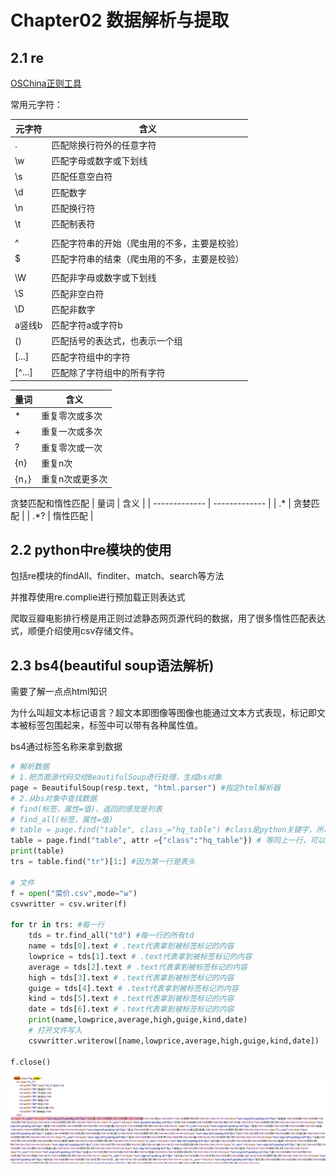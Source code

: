 # Chapter02 数据解析与提取

## 2.1 re

[OSChina正则工具](https://tool.oschina.net/regex)

常用元字符：

| 元字符  | 含义 |
| ------------- | ------------- |
| .            | 匹配除换行符外的任意字符  |
| \w            | 匹配字母或数字或下划线  |
| \s            | 匹配任意空白符  |
| \d            | 匹配数字  |
| \n            | 匹配换行符  |
| \t            | 匹配制表符  |
|               |   |
| ^             | 匹配字符串的开始（爬虫用的不多，主要是校验）  |
| $             | 匹配字符串的结束（爬虫用的不多，主要是校验）  |
|               |   |
| \W            | 匹配非字母或数字或下划线  |
| \S            | 匹配非空白符  |
| \D            | 匹配非数字  |
| a竖线b         | 匹配字符a或字符b  |
| ()            | 匹配括号的表达式，也表示一个组  |
| [...]            | 匹配字符组中的字符  |
| [^...]            | 匹配除了字符组中的所有字符  |


| 量词  | 含义 |
| ------------- | ------------- |
| *            | 重复零次或多次  |
| +            | 重复一次或多次  |
| ?            | 重复零次或一次  |
| {n}           | 重复n次  |
| {n，}           | 重复n次或更多次  |

贪婪匹配和惰性匹配
| 量词  | 含义 |
| ------------- | ------------- |
| .*            | 贪婪匹配  |
| .*?            | 惰性匹配  |


## 2.2 python中re模块的使用

包括re模块的findAll、finditer、match、search等方法

并推荐使用re.complie进行预加载正则表达式

爬取豆瓣电影排行榜是用正则过滤静态网页源代码的数据，用了很多惰性匹配表达式，顺便介绍使用csv存储文件。

## 2.3 bs4(beautiful soup语法解析)

需要了解一点点html知识

为什么叫超文本标记语言？超文本即图像等图像也能通过文本方式表现，标记即文本被标签包围起来，标签中可以带有各种属性值。

bs4通过标签名称来拿到数据

```python
# 解析数据
# 1.把页面源代码交给BeautifulSoup进行处理，生成bs对象
page = BeautifulSoup(resp.text, "html.parser") #指定html解析器
# 2.从bs对象中查找数据
# find(标签，属性=值)，返回的感觉是列表
# find_all(标签，属性=值)
# table = page.find("table", class_="hq_table") #class是python关键字，所以这里用class_
table = page.find("table", attr ={"class":"hq_table"}) # 等同上一行，可以避免class
print(table)
trs = table.find("tr")[1:] #因为第一行是表头

# 文件
f = open("菜价.csv",mode="w")
csvwritter = csv.writer(f)

for tr in trs: #每一行
    tds = tr.find_all("td") #每一行的所有td
    name = tds[0].text # .text代表拿到被标签标记的内容
    lowprice = tds[1].text # .text代表拿到被标签标记的内容
    average = tds[2].text # .text代表拿到被标签标记的内容
    high = tds[3].text # .text代表拿到被标签标记的内容
    guige = tds[4].text # .text代表拿到被标签标记的内容
    kind = tds[5].text # .text代表拿到被标签标记的内容
    date = tds[6].text # .text代表拿到被标签标记的内容
    print(name,lowprice,average,high,guige,kind,date)
    # 打开文件写入
    csvwritter.writerow([name,lowprice,average,high,guige,kind,date])

f.close()
```

![新发地菜价数据源码](./新发地菜价网页源代码.png)